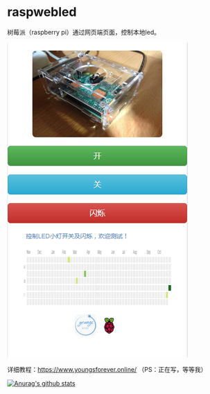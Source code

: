 # raspwebled
树莓派（raspberry pi）通过网页端页面，控制本地led。

![web端操作页面](https://github.com/youngsforever/raspwebled/blob/main/static/54992c81f6820939cf4689626ecbe12.png)



详细教程：https://www.youngsforever.online/
（PS：正在写，等等我）

[![Anurag's github stats](https://github-readme-stats.vercel.app/api?username=youngsforever)](https://github.com/anuraghazra/github-readme-stats)
